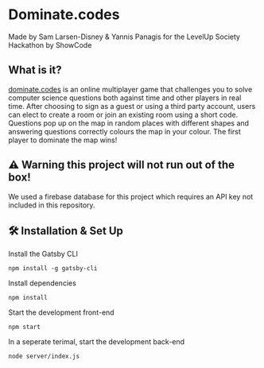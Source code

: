 # Dominate.codes

Made by Sam Larsen-Disney & Yannis Panagis for the LevelUp Society Hackathon by ShowCode

## What is it?

[dominate.codes](http://dominate.codes) is an online multiplayer game that challenges you to solve computer science questions both against time and other players in real time. After choosing to sign as a guest or using a third party account, users can elect to create a room or join an existing room using a short code. Questions pop up on the map in random places with different shapes and answering questions correctly colours the map in your colour. The first player to dominate the map wins!

## ⚠️ Warning this project will not run out of the box!
We used a firebase database for this project which requires an API key not included in this repository.

## 🛠 Installation & Set Up
Install the Gatsby CLI

```
npm install -g gatsby-cli
```

Install dependencies
```
npm install
```

Start the development front-end
```
npm start
```

In a seperate terimal, start the development back-end
```
node server/index.js
```

